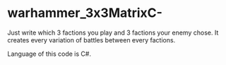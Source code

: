 # warhammer_3x3MatrixC-

Just write which 3 factions you play and 3 factions your enemy chose. It creates every variation of battles between every factions.

Language of this code is C#.
